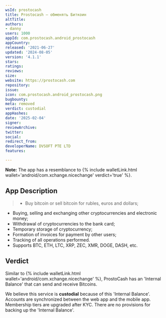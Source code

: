 ```yaml
---
wsId: prostocash
title: Prostocash – обменять Биткоин
altTitle: 
authors:
- danny
users: 1000
appId: com.prostocash.android_prostocash
appCountry: 
released: '2021-06-27'
updated: '2024-08-05'
version: '4.1.1'
stars: 
ratings: 
reviews: 
size: 
website: https://prostocash.com
repository: 
issue: 
icon: com.prostocash.android_prostocash.png
bugbounty: 
meta: removed
verdict: custodial
appHashes: 
date: '2025-02-04'
signer: 
reviewArchive: 
twitter: 
social: 
redirect_from: 
developerName: DVSOFT PTE LTD
features: 

---
```


**Note:** The app has a resemblance to {% include walletLink.html wallet='android/com.xchange.nicechange' verdict='true' %}.

## App Description

> - Buy bitcoin or sell bitcoin for rubles, euros and dollars;
- Buying, selling and exchanging other cryptocurrencies and electronic money;
- Withdrawal of cryptocurrencies to the bank card;
- Temporary storage of cryptocurrency;
- Formation of invoices for payment by other users;
- Tracking of all operations performed.
- Supports BTC, ETH, LTC, XRP, ZEC, XMR, DOGE, DASH, etc. 

## Verdict

Similar to {% include walletLink.html wallet='android/com.xchange.nicechange' %}, ProstoCash has an 'Internal Balance' that can send and receive Bitcoins. 

We believe this service is **custodial** because of this 'Internal Balance'. Accounts are synchronized between the web app and the mobile app. Membership tiers are upgraded after KYC. There are no provisions for backing up the 'Internal Balance'.